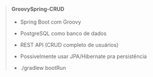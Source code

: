 >#### GroovySpring-CRUD
>
> - Spring Boot com Groovy
>
> - PostgreSQL como banco de dados
>
> - REST API (CRUD completo de usuários)
>
> - Possivelmente usar JPA/Hibernate pra persistência
>
>
> - ./gradlew bootRun
